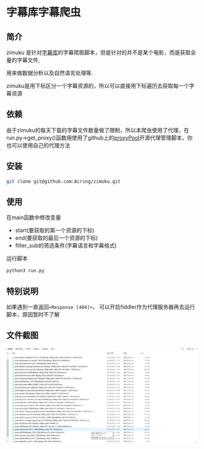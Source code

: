 # 字幕库字幕爬虫



## 简介

zimuku 是针对[字幕库](www.zimuku.cn)的字幕爬取脚本，但是针对的并不是某个电影，而是获取全量的字幕文件,

用来做数据分析以及自然语言处理等.

zimuku是用下标区分一个字幕资源的，所以可以直接用下标遍历去获取每一个字幕资源

## 依赖

由于zimuku的每天下载的字幕文件数量做了限制，所以本爬虫使用了代理，在run.py->get_proxy()函数用使用了github上的[proxyPool](https://github.com/Python3WebSpider/ProxyPool)开源代理管理脚本，你也可以使用自己的代理方法



## 安装

```bash
git clone git@github.com:Acring/zimuku.git
```



## 使用

在main函数中修改变量

- start(要获取的第一个资源的下标)
- end(要获取的最后一个资源的下标)
- filter_sub的筛选条件(字幕语言和字幕格式)

运行脚本

```bash
python3 run.py
```



## 特别说明



如果遇到一直返回`<Response [404]>`， 可以开启fiddler作为代理服务器再去运行脚本，原因暂时不了解



## 文件截图

![](./sub.png)